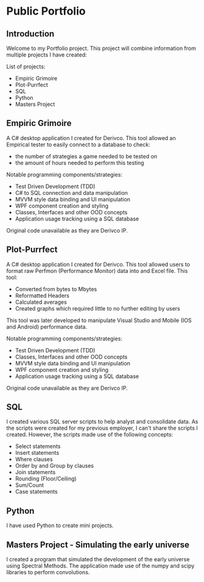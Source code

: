 # Public Portfolio
## Introduction
Welcome to my Portfolio project. This project will combine information from multiple projects I have created:

List of projects:
 - Empiric Grimoire
 - Plot-Purrfect
 - SQL
 - Python
 - Masters Project

## Empiric Grimoire
A C# desktop application I created for Derivco. This tool allowed an Empirical tester to easily connect to a database to check:
 - the number of strategies a game needed to be tested on
 - the amount of hours needed to perform this testing

Notable programming components/strategies:
 - Test Driven Development (TDD)
 - C# to SQL connection and data manipulation
 - MVVM style data binding and UI manipulation
 - WPF component creation and styling
 - Classes, Interfaces and other OOD concepts
 - Application usage tracking using a SQL database

Original code unavailable as they are Derivco IP.

## Plot-Purrfect
A C# desktop application I created for Derivco. This tool allowed users to format raw Perfmon (Performance Monitor) data into and Excel file. This tool:
 - Converted from bytes to Mbytes
 - Reformatted Headers
 - Calculated averages
 - Created graphs which required little to no further editing by users

This tool was later developed to manipulate Visual Studio and Mobile (IOS and Android) performance data.
 
 Notable programming components/strategies:
 - Test Driven Development (TDD)
 - Classes, Interfaces and other OOD concepts
 - MVVM style data binding and UI manipulation
 - WPF component creation and styling
 - Application usage tracking using a SQL database

Original code unavailable as they are Derivco IP.

## SQL
I created various SQL server scripts to help analyst and consolidate data. As the scripts were created for my previous employer, I can't share the scripts I created. However, the scripts made use of the following concepts:

 - Select statements
 - Insert statements
 - Where clauses
 - Order by and Group by clauses
 - Join statements
 - Rounding (Floor/Ceiling)
 - Sum/Count
 - Case statements

## Python
I have used Python to create mini projects.

## Masters Project - Simulating the early universe
I created a program that simulated the development of the early universe using Spectral Methods. The application made use of the numpy and scipy libraries to perform convolutions.
